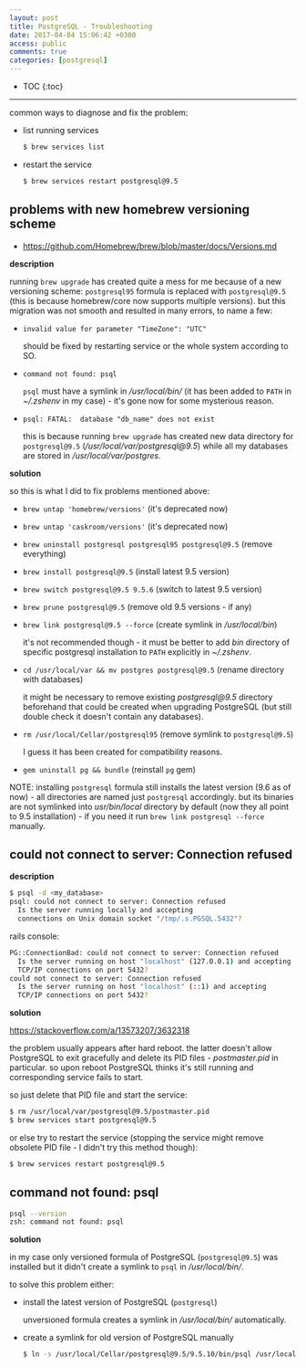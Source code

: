```yaml
---
layout: post
title: PostgreSQL - Troubleshooting
date: 2017-04-04 15:06:42 +0300
access: public
comments: true
categories: [postgresql]
---
```


<!-- more -->

* TOC
{:toc}
<hr>

common ways to diagnose and fix the problem:

- list running services

  ```sh
  $ brew services list
  ```

- restart the service

  ```sh
  $ brew services restart postgresql@9.5
  ```

## problems with new homebrew versioning scheme

- <https://github.com/Homebrew/brew/blob/master/docs/Versions.md>

**description**

running `brew upgrade` has created quite a mess for me because of a new
versioning scheme: `postgresql95` formula is replaced with `postgresql@9.5`
(this is because homebrew/core now supports multiple versions).
but this migration was not smooth and resulted in many errors, to name a few:

- `invalid value for parameter "TimeZone": "UTC"`

  should be fixed by restarting service or the whole system according to SO.

- `command not found: psql`

  `psql` must have a symlink in _/usr/local/bin/_
  (it has been added to `PATH` in _~/.zshenv_ in my case) -
  it's gone now for some mysterious reason.

- `psql: FATAL:  database "db_name" does not exist`

  this is because running `brew upgrade` has created new data directory for
  `postgresql@9.5` (_/usr/local/var/postgresql@9.5_) while all my databases
  are stored in _/usr/local/var/postgres_.

**solution**

so this is what I did to fix problems mentioned above:

- `brew untap 'homebrew/versions'` (it's deprecated now)
- `brew untap 'caskroom/versions'` (it's deprecated now)
- `brew uninstall postgresql postgresql95 postgresql@9.5` (remove everything)
- `brew install postgresql@9.5` (install latest 9.5 version)
- `brew switch postgresql@9.5 9.5.6` (switch to latest 9.5 version)
- `brew prune postgresql@9.5` (remove old 9.5 versions - if any)
- `brew link postgresql@9.5 --force` (create symlink in _/usr/local/bin_)

  it's not recommended though - it must be better to add _bin_ directory
  of specific postgresql installation to `PATH` explicitly in _~/.zshenv_.

- `cd /usr/local/var && mv postgres postgresql@9.5` (rename directory with databases)

  it might be necessary to remove existing _postgresql@9.5_ directory
  beforehand that could be created when upgrading PostgreSQL
  (but still double check it doesn't contain any databases).

- `rm /usr/local/Cellar/postgresql95` (remove symlink to `postgresql@9.5`)

  I guess it has been created for compatibility reasons.

- `gem uninstall pg && bundle` (reinstall `pg` gem)

NOTE: installing `postgresql` formula still installs the latest version
      (9.6 as of now) - all directories are named just `postgresql` accordingly.
      but its binaries are not symlinked into _usr/bin/local_ directory
      by default (now they all point to 9.5 installation) -
      if you need it run `brew link postgresql --force` manually.

## could not connect to server: Connection refused

**description**

```sh
$ psql -d <my_database>
psql: could not connect to server: Connection refused
  Is the server running locally and accepting
  connections on Unix domain socket "/tmp/.s.PGSQL.5432"?
```

rails console:

```sh
PG::ConnectionBad: could not connect to server: Connection refused
  Is the server running on host "localhost" (127.0.0.1) and accepting
  TCP/IP connections on port 5432?
could not connect to server: Connection refused
  Is the server running on host "localhost" (::1) and accepting
  TCP/IP connections on port 5432?
```

**solution**

<https://stackoverflow.com/a/13573207/3632318>

the problem usually appears after hard reboot. the latter doesn't allow
PostgreSQL to exit gracefully and delete its PID files - _postmaster.pid_
in particular. so upon reboot PostgreSQL thinks it's still running and
corresponding service fails to start.

so just delete that PID file and start the service:

```sh
$ rm /usr/local/var/postgresql@9.5/postmaster.pid
$ brew services start postgresql@9.5
```

or else try to restart the service (stopping the service might
remove obsolete PID file - I didn't try this method though):

```sh
$ brew services restart postgresql@9.5
```

## command not found: psql

```sh
psql --version                                                                   tap@MacBook-Pro-Personal
zsh: command not found: psql
```

**solution**

in my case only versioned formula of PostgreSQL (`postgresql@9.5`) was
installed but it didn't create a symlink to `psql` in _/usr/local/bin/_.

to solve this problem either:

- install the latest version of PostgreSQL (`postgresql`)

  unversioned formula creates a symlink in _/usr/local/bin/_ automatically.

- create a symlink for old version of PostgreSQL manually

  ```sh
  $ ln -s /usr/local/Cellar/postgresql@9.5/9.5.10/bin/psql /usr/local/bin/psql
  ```
